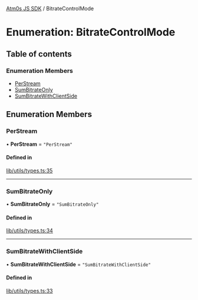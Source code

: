 [Atm0s JS SDK](../README.md) / BitrateControlMode

# Enumeration: BitrateControlMode

## Table of contents

### Enumeration Members

- [PerStream](BitrateControlMode.md#perstream)
- [SumBitrateOnly](BitrateControlMode.md#sumbitrateonly)
- [SumBitrateWithClientSide](BitrateControlMode.md#sumbitratewithclientside)

## Enumeration Members

### PerStream

• **PerStream** = ``"PerStream"``

#### Defined in

[lib/utils/types.ts:35](https://github.com/8xFF/media-sdk-js/blob/d289714/src/lib/utils/types.ts#L35)

___

### SumBitrateOnly

• **SumBitrateOnly** = ``"SumBitrateOnly"``

#### Defined in

[lib/utils/types.ts:34](https://github.com/8xFF/media-sdk-js/blob/d289714/src/lib/utils/types.ts#L34)

___

### SumBitrateWithClientSide

• **SumBitrateWithClientSide** = ``"SumBitrateWithClientSide"``

#### Defined in

[lib/utils/types.ts:33](https://github.com/8xFF/media-sdk-js/blob/d289714/src/lib/utils/types.ts#L33)

